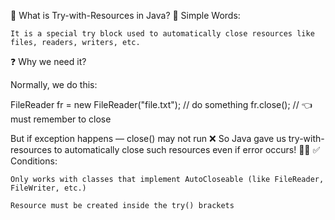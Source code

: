 🌟 What is Try-with-Resources in Java?
💬 Simple Words:

    It is a special try block used to automatically close resources like files, readers, writers, etc.

❓ Why we need it?

Normally, we do this:

FileReader fr = new FileReader("file.txt");
// do something
fr.close();  // 👈 must remember to close

But if exception happens — close() may not run ❌
So Java gave us try-with-resources to automatically close such resources even if error occurs! 🧠💡
✅ Conditions:

    Only works with classes that implement AutoCloseable (like FileReader, FileWriter, etc.)

    Resource must be created inside the try() brackets